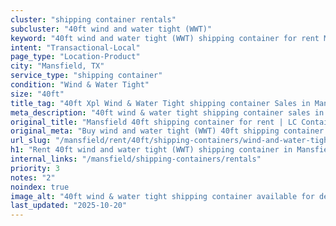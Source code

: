 ```yaml
---
cluster: "shipping container rentals"
subcluster: "40ft wind and water tight (WWT)"
keyword: "40ft wind and water tight (WWT) shipping container for rent Mansfield, TX"
intent: "Transactional-Local"
page_type: "Location-Product"
city: "Mansfield, TX"
service_type: "shipping container"
condition: "Wind & Water Tight"
size: "40ft"
title_tag: "40ft Xpl Wind & Water Tight shipping container Sales in Mansfield | LC Container"
meta_description: "40ft wind & water tight shipping container sales in Mansfield. Fast delivery, competitive pricing. Serving shipping containers area. Quote ID: LAZ. Call (214) 524-4168 for your free quote today."
original_title: "Mansfield 40ft shipping container for rent | LC Container"
original_meta: "Buy wind and water tight (WWT) 40ft shipping container rent with local delivery in Mansfield, TX. LC Container — local Since 2003. Request a fast quote today."
url_slug: "/mansfield/rent/40ft/shipping-containers/wind-and-water-tight-wwt"
h1: "Rent 40ft wind and water tight (WWT) shipping container in Mansfield"
internal_links: "/mansfield/shipping-containers/rentals"
priority: 3
notes: "2"
noindex: true
image_alt: "40ft wind & water tight shipping container available for delivery in Mansfield"
last_updated: "2025-10-20"
---
```


<!-- TODO: Add unique city/inventory copy, images, and internal links here. -->
